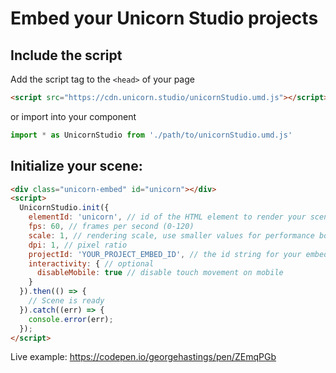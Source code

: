 # Embed your Unicorn Studio projects

## Include the script

Add the script tag to the `<head>` of your page
```html
<script src="https://cdn.unicorn.studio/unicornStudio.umd.js"></script>
```

or import into your component
```js
import * as UnicornStudio from './path/to/unicornStudio.umd.js'
```

## Initialize your scene:

```html
<div class="unicorn-embed" id="unicorn"></div>
<script>
  UnicornStudio.init({
    elementId: 'unicorn', // id of the HTML element to render your scene in (the scene will use its dimensions)
    fps: 60, // frames per second (0-120)
    scale: 1, // rendering scale, use smaller values for performance boost (0-1)
    dpi: 1, // pixel ratio
    projectId: 'YOUR_PROJECT_EMBED_ID', // the id string for your embed (get this from "embed" export)
    interactivity: { // optional
      disableMobile: true // disable touch movement on mobile
    }
  }).then(() => {
    // Scene is ready
  }).catch((err) => {
    console.error(err);
  });
</script>
```

Live example: https://codepen.io/georgehastings/pen/ZEmqPGb

